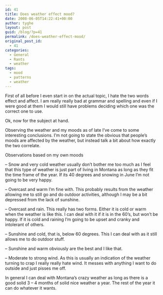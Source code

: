 ```yaml
---
id: 41
title: Does weather effect mood?
date: 2008-06-05T14:22:41+00:00
author: tyghe
layout: post
guid: /blog/?p=41
permalink: /does-weather-effect-mood/
original_post_id:
  - 41
categories:
  - General
  - Rants
  - weather
tags:
  - mood
  - patterns
  - weather
---
```

First of all before I even start in on the actual topic, I hate the two words effect and affect. I am really really bad at grammar and spelling and even if I were good at them I would still have problems deciding which one was the correct one to use.

Ok, now for the subject at hand.

Observing the weather and my moods as of late I&#8217;ve come to some interesting conclusions. I&#8217;m not going to state the obvious that people&#8217;s moods are affected by the weather, but instead talk a bit about how exactly the two correlate.

Observations based on my own moods
  
&#8211; Snow and very cold weather usually don&#8217;t bother me too much as I feel that this type of weather is just part of living in Montana as long as they fit the time frame of the year. If its 40 degrees and snowing in June I&#8217;m not going to be very happy.

&#8211; Overcast and warm I&#8217;m fine with. This probably results from the weather allowing me to still go and do outdoor activities, although I may be a bit depressed from the lack of sunshine.

&#8211; Overcast and rain. This really has two forms. Either it is cold or warm when the weather is like this. I can deal with it if it is in the 60&#8217;s, but won&#8217;t be happy. If it is cold and raining I&#8217;m going to be upset and cranky and intolerant of others.

&#8211; Sunshine and cold, that is, below 60 degrees. This I can deal with as it still allows me to do outdoor stuff.

&#8211; Sunshine and warm obviously are the best and I like that.

&#8211; Moderate to strong wind. As this is usually an indication of the weather turning to crap I really really hate wind. It messes with anything I want to do outside and just pisses me off.

In general I can deal with Montana&#8217;s crazy weather as long as there is a good solid 3 &#8211; 4 months of solid nice weather a year. The rest of the year it can do whatever it wants.
